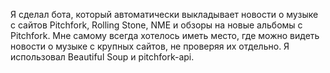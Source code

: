 Я сделал бота, который автоматически выкладывает новости о музыке с сайтов Pitchfork, Rolling 
Stone, NME и обзоры на новые альбомы с Pitchfork. Мне самому всегда хотелось иметь место, 
где можно видеть новости о музыке с крупных сайтов, не проверяя их отдельно. Я использовал Beautiful Soup и pitchfork-api.
